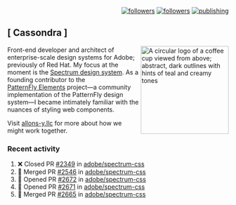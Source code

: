 <p align="right"><a rel="me" href="https://front-end.social/@castastrophe">
    <img alt="followers" title="Follow me on Mastodon" src="https://img.shields.io/mastodon/follow/109297102751309835?domain=https%3A%2F%2Ffront-end.social&label=Follow&logo=mastodon&logoColor=white&style=for-the-badge&labelColor=008080&color=006969"/></a>
  <a href="https://codepen.io/castastrophe/">
    <img alt="followers" title="Follow me on CodePen" src="https://img.shields.io/badge/23-1?color=640464&labelColor=7c007c&style=for-the-badge&logo=codepen&label=Follow"/></a>
<a href="https://castastrophe.medium.com/">
    <img alt="publishing" title="View articles on Medium" src="https://img.shields.io/badge/107-1?color=666&labelColor=444&label=subscribe&logo=medium&logoColor=white&style=for-the-badge"/></a>
</p>

## [&nbsp;Cassondra&nbsp;]

<img align="right" src="https://github-production-user-asset-6210df.s3.amazonaws.com/1840295/253016758-ba468774-1cd3-42c2-8f43-947b5eeb5edf.png" height="200" alt="A circular logo of a coffee cup viewed from above; abstract, dark outlines with hints of teal and creamy tones">

Front-end developer and architect of enterprise-scale design systems for Adobe; previously of Red Hat. My focus at the moment is the [Spectrum design system](https://github.com/adobe/spectrum-css). As a founding contributor to the [PatternFly&nbsp;Elements](https://github.com/patternfly/patternfly-elements) project&mdash;a community implementation of the PatternFly design system&mdash;I became intimately familiar with the nuances of styling web components.

Visit [allons-y.llc](http://allons-y.llc/) for more about how we might work together.

### Recent activity

<!--START_SECTION:activity-->
1. ❌ Closed PR [#2349](https://github.com/adobe/spectrum-css/pull/2349) in [adobe/spectrum-css](https://github.com/adobe/spectrum-css)
2. 🎉 Merged PR [#2546](https://github.com/adobe/spectrum-css/pull/2546) in [adobe/spectrum-css](https://github.com/adobe/spectrum-css)
3. 💪 Opened PR [#2672](https://github.com/adobe/spectrum-css/pull/2672) in [adobe/spectrum-css](https://github.com/adobe/spectrum-css)
4. 💪 Opened PR [#2671](https://github.com/adobe/spectrum-css/pull/2671) in [adobe/spectrum-css](https://github.com/adobe/spectrum-css)
5. 🎉 Merged PR [#2665](https://github.com/adobe/spectrum-css/pull/2665) in [adobe/spectrum-css](https://github.com/adobe/spectrum-css)
<!--END_SECTION:activity-->
